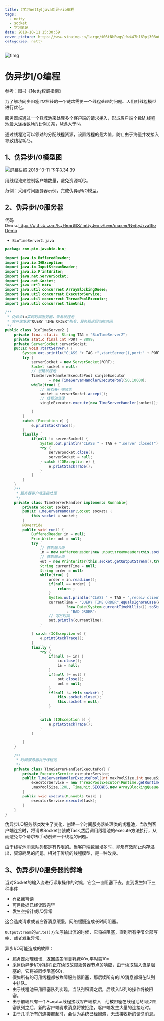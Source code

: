 ```yaml
---
title: (学习netty)java伪异步io编程
tags:
  - netty
  - socket
  - 学习笔记
date: 2018-10-11 15:30:59
cover_picture: https://ws4.sinaimg.cn/large/006tNbRwgy1fw447bl60pj308u04kgli.jpg
categories: netty
---
```


![timg ](https://ws4.sinaimg.cn/large/006tNbRwgy1fw447bl60pj308u04kgli.jpg)

# 伪异步I/O编程

参考：图书《Netty权威指南》

​	为了解决同步阻塞I/O棉铃的一个链路需要一个线程处理的问题。人们对线程模型进行优化。

服务器端通过一个县城池来处理多个客户端的请求接入，形成客户端个数M,线程池最大连接数N的比例关系，M远大于N。

通过线程池可以领过的分配线程资源，设置线程的最大值，防止由于海量并发接入导致线程耗尽。

## 1、伪异步I/O模型图

![屏幕快照 2018-10-11 下午3.34.39](https://ws2.sinaimg.cn/large/006tNbRwly1fw4blvguoaj31620eewv9.jpg)



用线程池来控制客户端数量，避免资源耗尽。

范例：采用时间服务器示例，完成伪异步I/O模型。

## 2、伪异步I/O服务器

代码Demo:https://github.com/IcyHeartBX/nettydemo/tree/master/NettyJavaBioDemo

- `BioTimeServer2.java`

```java
package com.pix.javabio.bio;

import java.io.BufferedReader;
import java.io.IOException;
import java.io.InputStreamReader;
import java.io.PrintWriter;
import java.net.ServerSocket;
import java.net.Socket;
import java.util.Date;
import java.util.concurrent.ArrayBlockingQueue;
import java.util.concurrent.ExecutorService;
import java.util.concurrent.ThreadPoolExecutor;
import java.util.concurrent.TimeUnit;

/**
 * 伪异步io实现时间服务器，采用线程池
 * 客户端发送"QUERY TIME ORDER"指令，服务器返回当前时间
 */
public class BioTimeServer2 {
    private final static  String TAG = "BioTimeServer2";
    private static final int PORT = 8899;
    private ServerSocket serverSocket;
    public void startServer() {
        System.out.println("CLASS "+ TAG +",startServer(),port:" + PORT);
        try {
            serverSocket = new ServerSocket(PORT);
            Socket socket = null;
            // 创建线程池
            TimeServerHandlerExecutePool singleExecutor
                    = new TimeServerHandlerExecutePool(50,10000);
            while(true) {
                // 接收客户端请求
                socket = serverSocket.accept();
                // 线程池处理
                singleExecutor.execute(new TimeServerHandler(socket));

            }
        }
        catch (Exception e) {
            e.printStackTrace();
        }
        finally {
            if(null != serverSocket) {
                System.out.println("CLASS " + TAG + ",server closed!");
                try {
                    serverSocket.close();
                    serverSocket = null;
                } catch (IOException e) {
                    e.printStackTrace();
                }
            }
        }
    }
    /**
     * 服务器客户端连接处理
     */
    private class TimeServerHandler implements Runnable{
        private Socket socket;
        public TimeServerHandler(Socket socket) {
            this.socket = socket;
        }
        @Override
        public void run() {
            BufferedReader in = null;
            PrintWriter out = null;
            try {
                // 获取输入流
                in = new BufferedReader(new InputStreamReader(this.socket.getInputStream()));
                // 获取输出流
                out = new PrintWriter(this.socket.getOutputStream(),true);
                String currentTime = null;
                String order = null;
                while(true) {
                    order = in.readLine();
                    if(null == order) {
                        return ;
                    }
                    System.out.println("CLASS " + TAG + ",receiv client order:" + order);
                    currentTime = "QUERY TIME ORDER".equalsIgnoreCase(order)
                            ?new Date(System.currentTimeMillis()).toString()
                            : "BAD ORDER";
                    // 写出时间
                    out.println(currentTime);
                }

            } catch (IOException e) {
                e.printStackTrace();
            }
            finally {
                try {
                    if(null != in) {
                        in.close();
                        in = null;
                    }
                    if(null != out) {
                        out.close();
                        out = null;
                    }
                    if(null != this.socket) {
                        this.socket.close();
                        this.socket = null;
                    }

                }
                catch (IOException e) {
                    e.printStackTrace();
                }
            }

        }
    }

    /**
     * 时间服务器执行线程池
     */
    private class TimeServerHandlerExecutePool {
        private ExecutorService executorService;
        public TimeServerHandlerExecutePool(int maxPoolSize,int queueSize) {
            executorService = new ThreadPoolExecutor(Runtime.getRuntime().availableProcessors()
            ,maxPoolSize,120L, TimeUnit.SECONDS,new ArrayBlockingQueue<Runnable>(queueSize));
        }
        public void execute(Runnable task) {
            executorService.execute(task);
        }
    }
}

```

伪异步I/O服务器类发生了变化，创建一个时间服务器处理类的线程池，当收到客户端连接时，将请求Socket封装成Task,然后调用线程池的execute方法执行，从而避免每个请求都手动创建一个线程的问题。

由于线程池消息队列都是有界限的。当客户端数目增多时，能够有效防止内存溢出，资源耗尽的问题。相对于传统的线程模型，是一种改良。

## 3、伪异步I/O服务器的弊端

当对Socket的输入流进行读取操作的时候，它会一直阻塞下去，直到发生如下三种事件：

- 有数据可读
- 可用数据已经读取完毕
- 发生空指针或I/O异常

这会造成请求或者应答消息缓慢，网络缓慢造成长时间阻塞。

`OutputStream`的`write()`方法写输出流的时候，它将被阻塞，直到所有字节全部写完，或者发生异常。



异步I/O可能造成的故障：

- 服务器处理缓慢，返回应答消息耗费60s,平时要10s
- 采用伪异步I/O的线程正在读取故障服务器节点的响应，由于读取输入流是阻塞的，它将被同步阻塞60s.
- 假如所有的可用线程都被故障服务器阻塞，那后续所有的I/O消息都将在队列中排队。
- 由于线程池采用阻塞队列实现，当队列积满之后，后续入队列的操作将被阻塞。
- 由于前端只有一个Aceptor线程接收客户端接入，他被阻塞在线程池的同步阻塞队列之后，新的客户端请求消息将被拒绝，客户端发生大量的连接超时。
- 由于几乎所有的连接都超时，会认为系统已经崩溃，无法接收新的请求消息。





























